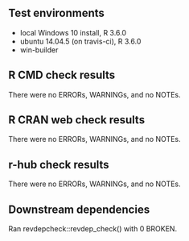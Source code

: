 ## Test environments
* local Windows 10 install, R 3.6.0
* ubuntu 14.04.5 (on travis-ci), R 3.6.0
* win-builder

## R CMD check results
There were no ERRORs, WARNINGs, and no NOTEs.

## R CRAN web check results
There were no ERRORs, WARNINGs, and no NOTEs.

## r-hub check results
There were no ERRORs, WARNINGs, and no NOTEs.

## Downstream dependencies
Ran revdepcheck::revdep_check() with 0 BROKEN.
